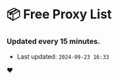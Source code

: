 # :package: Free Proxy List
### Updated every 15 minutes.

- Last updated: `2024-09-23 16:33`

:heart:
